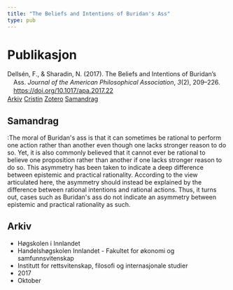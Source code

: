```yaml
---
title: "The Beliefs and Intentions of Buridan's Ass"
type: pub
---
```

<h1>Publikasjon</h1>
<article id="csl-bib-container-RRFL2QJC" class="csl-bib-container">
  <div class="csl-bib-body" style="line-height: 1.35; padding-left: 1em; text-indent:-1em;">
  <div class="csl-entry">Dells&#xE9;n, F., &amp; Sharadin, N. (2017). The Beliefs and Intentions of Buridan&#x2019;s Ass. <i>Journal of the American Philosophical Association</i>, <i>3</i>(2), 209&#x2013;226. <a href="https://doi.org/10.1017/apa.2017.22">https://doi.org/10.1017/apa.2017.22</a></div>
</div>
  <div class="csl-bib-buttons">
    <a href="#taxonomy-article-RRFL2QJC" class="csl-bib-button">Arkiv</a>
    <a href="https://app.cristin.no/results/show.jsf?id=1503968" alt="Cristin URL" class="csl-bib-button">Cristin</a>
    <a href="http://zotero.org/groups/5022929/items/RRFL2QJC" alt="Zotero URL" class="csl-bib-button">Zotero</a>
    <a href="#abstract-article-RRFL2QJC" class="csl-bib-button">Samandrag</a>
  </div>
  <div id="csl-bib-meta-container-RRFL2QJC"></div>
</article>
<div id="csl-bib-meta-RRFL2QJC" class="csl-bib-meta">
  <article id="abstract-article-RRFL2QJC" class="abstract-article">
    <h1>Samandrag</h1>
    :The moral of Buridan's ass is that it can sometimes be rational to perform one action rather than another even though one lacks stronger reason to do so. Yet, it is also commonly believed that it cannot ever be rational to believe one proposition rather than another if one lacks stronger reason to do so. This asymmetry has been taken to indicate a deep difference between epistemic and practical rationality. According to the view articulated here, the asymmetry should instead be explained by the difference between rational intentions and rational actions. Thus, it turns out, cases such as Buridan's ass do not indicate an asymmetry between epistemic and practical rationality as such.
  </article>
  <article id="taxonomy-article-RRFL2QJC" class="taxonomy-article">
    <h1>Arkiv</h1>
    <ul>
      <li>Høgskolen i Innlandet</li>
      <li>Handelshøgskolen Innlandet - Fakultet for økonomi og samfunnsvitenskap</li>
      <li>Institutt for rettsvitenskap, filosofi og internasjonale studier</li>
      <li>2017</li>
      <li>Oktober</li>
    </ul>
  </article>
</div>
